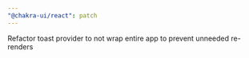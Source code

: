 ```yaml
---
"@chakra-ui/react": patch
---
```


Refactor toast provider to not wrap entire app to prevent unneeded re-renders
